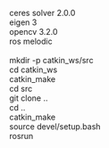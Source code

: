 ceres solver 2.0.0 \
eigen 3 \
opencv 3.2.0 \
ros melodic \
 \
mkdir -p catkin_ws/src \
cd catkin_ws \
catkin_make \
cd src \
git clone  .. \
cd .. \
catkin_make \
source devel/setup.bash \
rosrun 
